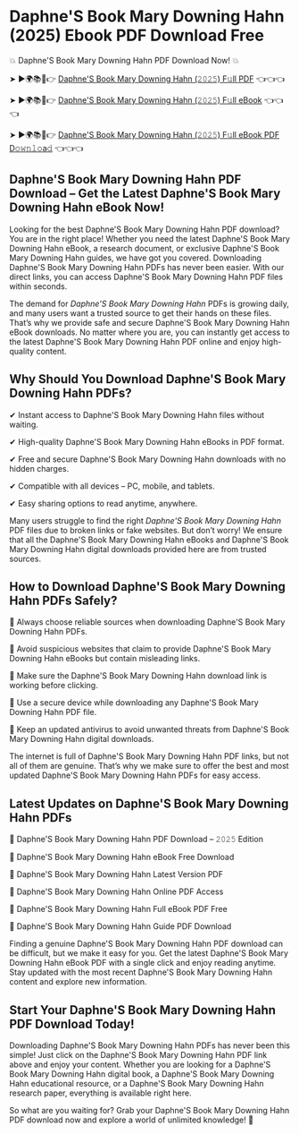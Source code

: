 # Daphne'S Book Mary Downing Hahn (2025) Ebook PDF Download Free

💥 Daphne'S Book Mary Downing Hahn PDF Download Now! 💥

➤ ►🌍📚📱👉 [Daphne'S Book Mary Downing Hahn (𝟸𝟶𝟸𝟻) F𝚞ll PDF](https://getpdf.xyz/daphnes-book-mary-downing-hahn) 👈👈👈


➤ ►🌍📚📱👉 [Daphne'S Book Mary Downing Hahn (𝟸𝟶𝟸𝟻) F𝚞ll eBook](https://getpdf.xyz/daphnes-book-mary-downing-hahn) 👈👈👈


➤ ►🌍📚📱👉 [Daphne'S Book Mary Downing Hahn (𝟸𝟶𝟸𝟻) F𝚞ll eBook PDF D𝚘𝚠𝚗𝚕𝚘a𝚍](https://getpdf.xyz/daphnes-book-mary-downing-hahn) 👈👈👈


## Daphne'S Book Mary Downing Hahn PDF Download – Get the Latest Daphne'S Book Mary Downing Hahn eBook Now!

Looking for the best Daphne'S Book Mary Downing Hahn PDF download? You are in the right place! Whether you need the latest Daphne'S Book Mary Downing Hahn eBook, a research document, or exclusive Daphne'S Book Mary Downing Hahn guides, we have got you covered. Downloading Daphne'S Book Mary Downing Hahn PDFs has never been easier. With our direct links, you can access Daphne'S Book Mary Downing Hahn PDF files within seconds.

The demand for *Daphne'S Book Mary Downing Hahn* PDFs is growing daily, and many users want a trusted source to get their hands on these files. That’s why we provide safe and secure Daphne'S Book Mary Downing Hahn eBook downloads. No matter where you are, you can instantly get access to the latest Daphne'S Book Mary Downing Hahn PDF online and enjoy high-quality content.

## Why Should You Download Daphne'S Book Mary Downing Hahn PDFs?

✔ Instant access to Daphne'S Book Mary Downing Hahn files without waiting.

✔ High-quality Daphne'S Book Mary Downing Hahn eBooks in PDF format.

✔ Free and secure Daphne'S Book Mary Downing Hahn downloads with no hidden charges.

✔ Compatible with all devices – PC, mobile, and tablets.

✔ Easy sharing options to read anytime, anywhere.

Many users struggle to find the right *Daphne'S Book Mary Downing Hahn* PDF files due to broken links or fake websites. But don’t worry! We ensure that all the Daphne'S Book Mary Downing Hahn eBooks and Daphne'S Book Mary Downing Hahn digital downloads provided here are from trusted sources.

## How to Download Daphne'S Book Mary Downing Hahn PDFs Safely?

📌 Always choose reliable sources when downloading Daphne'S Book Mary Downing Hahn PDFs.

📌 Avoid suspicious websites that claim to provide Daphne'S Book Mary Downing Hahn eBooks but contain misleading links.

📌 Make sure the Daphne'S Book Mary Downing Hahn download link is working before clicking.

📌 Use a secure device while downloading any Daphne'S Book Mary Downing Hahn PDF file.

📌 Keep an updated antivirus to avoid unwanted threats from Daphne'S Book Mary Downing Hahn digital downloads.

The internet is full of Daphne'S Book Mary Downing Hahn PDF links, but not all of them are genuine. That’s why we make sure to offer the best and most updated Daphne'S Book Mary Downing Hahn PDFs for easy access.

## Latest Updates on Daphne'S Book Mary Downing Hahn PDFs

🔹 Daphne'S Book Mary Downing Hahn PDF Download – 𝟸𝟶𝟸𝟻 Edition

🔹 Daphne'S Book Mary Downing Hahn eBook Free Download

🔹 Daphne'S Book Mary Downing Hahn Latest Version PDF

🔹 Daphne'S Book Mary Downing Hahn Online PDF Access

🔹 Daphne'S Book Mary Downing Hahn Full eBook PDF Free

🔹 Daphne'S Book Mary Downing Hahn Guide PDF Download

Finding a genuine Daphne'S Book Mary Downing Hahn PDF download can be difficult, but we make it easy for you. Get the latest Daphne'S Book Mary Downing Hahn eBook PDF with a single click and enjoy reading anytime. Stay updated with the most recent Daphne'S Book Mary Downing Hahn content and explore new information.

## Start Your Daphne'S Book Mary Downing Hahn PDF Download Today!

Downloading Daphne'S Book Mary Downing Hahn PDFs has never been this simple! Just click on the Daphne'S Book Mary Downing Hahn PDF link above and enjoy your content. Whether you are looking for a Daphne'S Book Mary Downing Hahn digital book, a Daphne'S Book Mary Downing Hahn educational resource, or a Daphne'S Book Mary Downing Hahn research paper, everything is available right here.

So what are you waiting for? Grab your Daphne'S Book Mary Downing Hahn PDF download now and explore a world of unlimited knowledge! 🚀